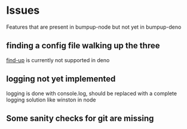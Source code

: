 # Issues
Features that are present in bumpup-node but not yet in bumpup-deno

## finding a config file walking up the three
[find-up](https://www.npmjs.com/package/find-up) is currently not supported in deno

## logging not yet implemented
logging is done with console.log, should be replaced with a complete logging solution like winston in node

## Some sanity checks for git are missing